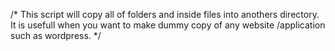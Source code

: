 /*
This script will copy all of folders and inside files into anothers directory.<br />
It is usefull when you want to make dummy copy of any website /application such as wordpress.
*/

